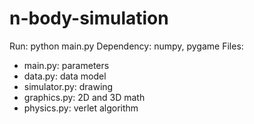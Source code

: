 # n-body-simulation
Run: python main.py
Dependency: numpy, pygame
Files:
- main.py: parameters
- data.py: data model
- simulator.py: drawing
- graphics.py: 2D and 3D math
- physics.py: verlet algorithm
